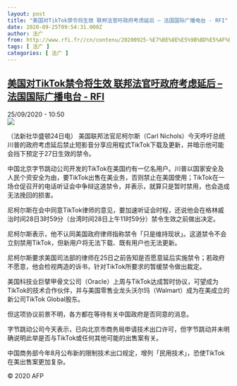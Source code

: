 ```yaml
---
layout: post
title: "美国对TikTok禁令将生效 联邦法官吁政府考虑延后 – 法国国际广播电台 - RFI"
date: 2020-09-25T09:54:31.000Z
author: 法广
from: http://www.rfi.fr//cn/contenu/20200925-%E7%BE%8E%E5%9B%BD%E5%AF%B9tiktok%E7%A6%81%E4%BB%A4%E5%B0%86%E7%94%9F%E6%95%88-%E8%81%94%E9%82%A6%E6%B3%95%E5%AE%98%E5%90%81%E6%94%BF%E5%BA%9C%E8%80%83%E8%99%91%E5%BB%B6%E5%90%8E
tags: [ 法广 ]
categories: [ 法广 ]
---
```

<!--1601027671000-->
[美国对TikTok禁令将生效 联邦法官吁政府考虑延后 – 法国国际广播电台 - RFI](http://www.rfi.fr//cn/contenu/20200925-%E7%BE%8E%E5%9B%BD%E5%AF%B9tiktok%E7%A6%81%E4%BB%A4%E5%B0%86%E7%94%9F%E6%95%88-%E8%81%94%E9%82%A6%E6%B3%95%E5%AE%98%E5%90%81%E6%94%BF%E5%BA%9C%E8%80%83%E8%99%91%E5%BB%B6%E5%90%8E)
------

<div>
<div>25/09/2020 - 10:50</div><img src="https://s.rfi.fr/media/display/e3822e5e-ff0d-11ea-ae9b-005056bf87d6/w:310/p:16x9/eco0003b.200925165002.jpg"><div class="t-content__body u-clearfix">            <p>（法新社华盛顿24日电）    美国联邦法官尼柯尔斯（Carl Nichols）今天呼吁总统川普的政府考虑延后禁止短影音分享应用程式TikTok下载及更新，并暗示他可能会挡下预定于27日生效的禁令。</p><p>    中国北京字节跳动公司开发的TikTok在美国约有一亿名用户。川普以国家安全及人民个资安全为由，要TikTok出售在美业务，否则禁止在美国使用；TikTok在一场仓促召开的电话听证会中争辩这道禁令，并表示，就算只是暂时禁用，也会造成无法挽回的损害。</p><p>    尼柯尔斯在会中同意TikTok律师的意见，要加速听证会时程，还说他会在格林威治时间28日3时59分（台湾时间28日上午11时59分）禁令生效之前做出决定。</p><p>    尼柯尔斯表示，他不认同美国政府律师指称禁令「只是维持现状」。这道禁令不会立刻禁用TikTok，但新用户将无法下载、既有用户也无法更新。</p><p>    尼柯尔斯要求美国司法部的律师在25日之前告知是否愿意延后实施禁令；若政府不愿意，他会检视两造的诉书，针对TikTok所要求的暂缓禁令做出裁定。</p><p>    美国科技业巨擘甲骨文公司（Oracle）上周与TikTok达成暂时协议，可望成为TikTok的技术合作伙伴，并与美国零售业龙头沃尔玛（Walmart）成为在美成立的新公司TikTok Global股东。</p><p>    但这项协议前景不明，各方都在等待有关中国政府是否同意的消息。</p><p>    字节跳动公司今天表示，已向北京市商务局申请技术出口许可，但字节跳动并未明确说明此举是否与TikTok或任何其他可能的出售案有关。</p><p>    中国商务部今年8月公布新的限制技术出口规定，增列「民用技术」，恐使TikTok在美出售案更加复杂。</p>            <p class="t-copyright">© 2020 AFP</p>        </div>
</div>
